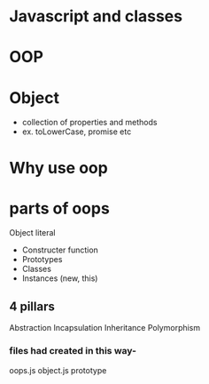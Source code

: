 # Javascript and classes

# OOP

# Object
- collection of properties and methods
- ex. toLowerCase, promise etc

# Why use oop

# parts of oops
Object literal

- Constructer function
- Prototypes
- Classes
- Instances (new, this)


## 4 pillars
Abstraction
Incapsulation 
Inheritance
Polymorphism


### files had created in this way-
oops.js
object.js
prototype


